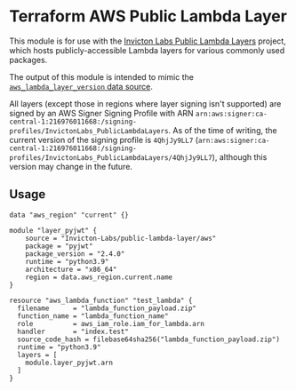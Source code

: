 # Terraform AWS Public Lambda Layer

This module is for use with the [Invicton Labs Public Lambda Layers](https://github.com/Invicton-Labs/public-lambda-layers) project, which hosts publicly-accessible Lambda layers for various commonly used packages.

The output of this module is intended to mimic the [`aws_lambda_layer_version` data source](https://registry.terraform.io/providers/hashicorp/aws/latest/docs/data-sources/lambda_layer_version#source_code_hash).

All layers (except those in regions where layer signing isn't supported) are signed by an AWS Signer Signing Profile with ARN `arn:aws:signer:ca-central-1:216976011668:/signing-profiles/InvictonLabs_PublicLambdaLayers`. As of the time of writing, the current version of the signing profile is `4QhjJy9LL7` (`arn:aws:signer:ca-central-1:216976011668:/signing-profiles/InvictonLabs_PublicLambdaLayers/4QhjJy9LL7`), although this version may change in the future.

## Usage

```
data "aws_region" "current" {}

module "layer_pyjwt" {
    source = "Invicton-Labs/public-lambda-layer/aws"
    package = "pyjwt"
    package_version = "2.4.0"
    runtime = "python3.9"
    architecture = "x86_64"
    region = data.aws_region.current.name
}

resource "aws_lambda_function" "test_lambda" {
  filename      = "lambda_function_payload.zip"
  function_name = "lambda_function_name"
  role          = aws_iam_role.iam_for_lambda.arn
  handler       = "index.test"
  source_code_hash = filebase64sha256("lambda_function_payload.zip")
  runtime = "python3.9"
  layers = [
    module.layer_pyjwt.arn
  ]
}
```
